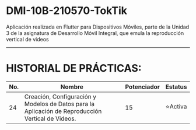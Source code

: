 # DMI-10B-210570-TokTik
Aplicación realizada en Flutter para Dispositivos Móviles, parte de la Unidad 3 de la asignatura de Desarrollo Móvil Integral, que emula la reproducción vertical de videos

--- 

# HISTORIAL DE PRÁCTICAS:

|No. |Nombre |Potenciador |Estatus |
|--|--|--|--|
|24|Creación, Configuración y Modelos de Datos para la Aplicación de Reproducción Vertical de Videos.|15|⭐Activa|
